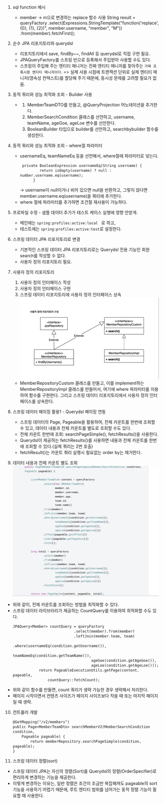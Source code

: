 1. sql function 예시
   - member -> m으로 변경하는 replace 함수 사용
     String result = queryFactory
                               .select(Expressions.StringTemplate("function('replace', {0}, {1}, {2})", member.username, "member", "M"))
                               .from(member).fetchFirst();


2. 순수 JPA 리포지토리와 querydsl
   - 리포지토리에서 save, findBy~~, findAll 등 querydsl로 직접 구현 필요.
   - JPAQueryFactory를 스프링 빈으로 등록해서 주입받아 사용할 수도 있다.
   - 스프링이 주입해 주는 엔티티 매니저는 진짜 엔티티 매니저를 찾아주는 `가짜 프록시용 엔티티 매니저이다`.
     => 실제 사용 시점에 트랜잭션 단위로 실제 엔티티 매니저(영속성 컨텍스트)를 할당해 주기 때문에, 동시성 문제를 고려할 필요가 없음.

3. 동적 쿼리와 성능 최적화 조회 - Builder 사용
   - 1. MemberTeamDTO를 만들고, @QueryProjection 어노테이션을 추가한다.
     2. MemberSearchCondition 클래스를 선언하고, username, teamName, ageGoe, ageLoe 변수를 선언한다.
     3. BooleanBuilder 타입으로 builder를 선언하고, searchbybuilder 함수를 생성한다.

4. 동적 쿼리와 성능 최적화 조회 - where절 파라미터
   - usernameEq, teamNameEq 등을 선언해서, where절에 파라미터로 넣는다.
     ```
      private BooleanExpression usernameEq(String username) {
              return isEmpty(username) ? null : number.username.eq(username);
           }
     ```
     -> username이 null이거나 비어 있으면 null을 반환하고, 그렇지 않다면 member.username.eq(username)을 쿼리에 추가한다.
   - where 절에 파라미터를 추가하면 조건절 재사용이 가능하다.

5. 프로파일 수정 - 샘플 데이터 추가가 테스트 케이스 실행에 영향 안받게.
   - 메인에는 ``` spring:profiles:active:local  ``` 로 하고,
   - 테스트에는 ``` spring:profiles:active:test ```로 설정한다.

6. 스프링 데이터 JPA 리포지토리로 변경
    - 기본적인 스프링 데이터 JPA 리포지토리로는 Querydsl 전용 기능인 회원 search를 작성할 수 없다.
    - 사용자 정의 리포지토리 필요.
   
7. 사용자 정의 리포지토리
    1. 사용자 정의 인터페이스 작성
    2. 사용자 정의 인터페이스 구현
    3. 스프링 데이터 리포지토리에 사용자 정의 인터페이스 상속
    ![img.png](img.png)
    - MemberRepositoryCustom 클래스를 만들고, 이를 implement하는 MemberRepositoryImpl 클래스를
    만들어서, 여기에 where 파라미터를 이용하여 함수를 구현한다. 그리고 스프링 데이터 리포지토리에서
    사용자 정의 인터페이스를 상속한다.

8. 스프링 데이터 페이징 활용1 - Querydsl 페이징 연동
    - 스프링 데이터의 Page, Pageable을 활용하여, 전체 카운트를 한번에 조회할 수 있고, 데이터 내용과
    전체 카운트를 별도로 조회할 수도 있다.
    - 전체 카운트 한번에 조회: searchPageSimple(), fetchResults()을 사용한다.
    - Querydsl이 제공하는 fetchResults()를 사용하면 내용과 전체 카운트를 한번에 조회할 수 있다.(실제 쿼리는 2번 호출)
    - fetchResult()는 카운트 쿼리 실행시 필요없는 order by는 제거한다.

9. 데이터 내용과 전체 카운트 별도 조회
![img_1.png](img_1.png)
- 위와 같이, 전체 카운트를 조회하는 방법을 최적화할 수 있다.
- 스프링 데이터 라이브러리가 제공하는 CountQuery를 이용하여 최적화할 수도 있다.
    ``` 
    JPAQuery<Member> countQuery = queryFactory
                                .select(member).from(member)
                                .leftJoin(member.team, team)
                                .where(usernameEq(condition.getUsername()),
                                        teamNameEq(condition.getTeamName()),
                                        ageGoe(condition.getAgeGoe()),
                                        ageLoe(condition.getAgeLoe()));
                return PageableExecutionUtils.getPage(content, pageable,
                    countQuery::fetchCount);
    ```
- 위와 같이 함수를 만들면, count 쿼리가 생략 가능한 경우 생략해서 처리한다.
- 페이지 시작이면서 컨텐츠 사이즈가 페이지 사이즈보다 작을 때 또는 마지막 페이지일 때 생략.

10. 컨트롤러 개발

    ```
    @GetMapping("/v2/members")
    public Page<MemberTeamDto> searchMemberV2(MemberSearchCondition condition,
        Pageable pageable) {
            return memberRepository.searchPageSimple(condition, pageable);
    }
    ```
11. 스프링 데이터 정렬(sort)
- 스프링 데이터 JPA는 자신의 정렬(Sort)를 Querydsl의 정렬(OrderSpecifier)로 편리하게 변경하는 기능을
제공한다.
- 이렇게 변경하는 이유는, 일반 정렬은 조건이 조금만 복잡해져도 pageable의 sort 기능을 사용하기 어렵기 때문에,
루트 엔티티 범위를 넘어가는 동적 정렬 기능이 필요할 때 사용한다.













